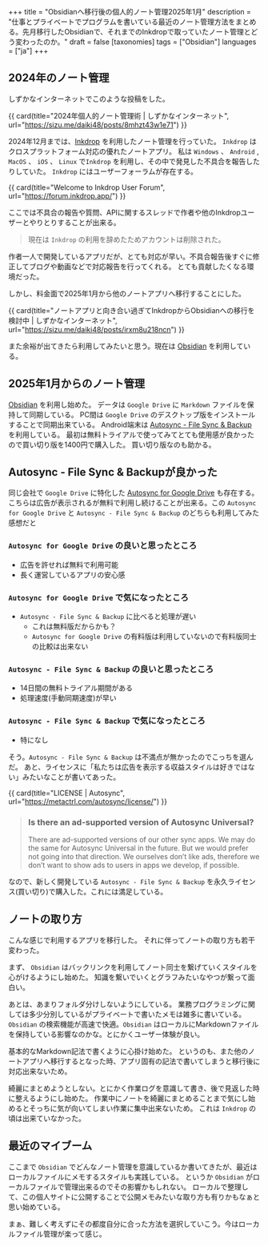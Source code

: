 +++
title = "Obsidianへ移行後の個人的ノート管理2025年1月"
description = "仕事とプライベートでプログラムを書いている最近のノート管理方法をまとめる。先月移行したObsidianで、それまでのInkdropで取っていたノート管理とどう変わったのか。"
draft = false
[taxonomies]
tags = ["Obsidian"]
languages = ["ja"]
+++

## 2024年のノート管理

しずかなインターネットでこのような投稿をした。

{{ card(title="2024年個人的ノート管理術 | しずかなインターネット", url="https://sizu.me/daiki48/posts/8mhzt43w1e71") }}

2024年12月までは、[Inkdrop](https://www.inkdrop.app) を利用したノート管理を行っていた。
`Inkdrop` はクロスプラットフォーム対応の優れたノートアプリ。
私は `Windows` 、 `Android` , `MacOS` 、 `iOS` 、 `Linux` で`Inkdrop` を利用し、その中で発見した不具合を報告したりしていた。
`Inkdrop` にはユーザーフォーラムが存在する。

{{ card(title="Welcome to Inkdrop User Forum", url="https://forum.inkdrop.app/") }}

ここでは不具合の報告や質問、APIに関するスレッドで作者や他のInkdropユーザーとやりとりすることが出来る。

> 現在は `Inkdrop` の利用を辞めたためアカウントは削除された。

作者一人で開発しているアプリだが、とても対応が早い。不具合報告後すぐに修正してブログや動画などで対応報告を行ってくれる。
とても貢献したくなる環境だった。

しかし、料金面で2025年1月から他のノートアプリへ移行することにした。

{{ card(title="ノートアプリと向き合い過ぎてInkdropからObsidianへの移行を検討中 | しずかなインターネット", url="https://sizu.me/daiki48/posts/irxm8u218ncn") }}

また余裕が出てきたら利用してみたいと思う。現在は [Obsidian](https://obsidian.md) を利用している。

## 2025年1月からのノート管理

[Obsidian](https://obsidian.md) を利用し始めた。
データは `Google Drive` に `Markdown` ファイルを保持して同期している。
PC間は `Google Drive` のデスクトップ版をインストールすることで同期出来ている。
Android端末は [Autosync - File Sync & Backup](https://play.google.com/store/apps/details?id=com.ttxapps.autosync) を利用している。
最初は無料トライアルで使ってみてとても使用感が良かったので買い切り版を1400円で購入した。
買い切り版なのも助かる。

## Autosync - File Sync & Backupが良かった

同じ会社で `Google Drive` に特化した [Autosync for Google Drive](https://play.google.com/store/apps/details?id=com.ttxapps.drivesync) も存在する。
こちらは広告が表示されるが無料で利用し続けることが出来る。この `Autosync for Google Drive` と `Autosync - File Sync & Backup` のどちらも利用してみた感想だと

### `Autosync for Google Drive` の良いと思ったところ

- 広告を許せれば無料で利用可能
- 長く運営しているアプリの安心感

### `Autosync for Google Drive` で気になったところ

- `Autosync - File Sync & Backup` に比べると処理が遅い
  - これは無料版だからかも？
  - `Autosync for Google Drive` の有料版は利用していないので有料版同士の比較は出来ない

### `Autosync - File Sync & Backup` の良いと思ったところ

- 14日間の無料トライアル期間がある
- 処理速度(手動同期速度)が早い

### `Autosync - File Sync & Backup` で気になったところ

- 特になし

そう。`Autosync - File Sync & Backup` は不満点が無かったのでこっちを選んだ。
あと、ライセンスに「私たちは広告を表示する収益スタイルは好きではない」みたいなことが書いてあった。

{{ card(title="LICENSE | Autosync", url="https://metactrl.com/autosync/license/") }}

> ### Is there an ad-supported version of Autosync Universal?
>
> There are ad-supported versions of our other sync apps. We may do the same for Autosync Universal in the future. But we would prefer not going into that direction. We ourselves don’t like ads, therefore we don’t want to show ads to users in apps we develop, if possible.

なので、新しく開発している `Autosync - File Sync & Backup` を永久ライセンス(買い切り)で購入した。これには満足している。

## ノートの取り方

こんな感じで利用するアプリを移行した。
それに伴ってノートの取り方も若干変わった。

まず、 `Obsidian` はバックリンクを利用してノート同士を繋げていくスタイルを心がけるようにし始めた。
知識を繋いでいくとグラフみたいなやつが繋って面白い。

あとは、あまりフォルダ分けしないようにしている。
業務プログラミングに関しては多少分別しているがプライベートで書いたメモは雑多に書いている。
`Obsidian` の検索機能が高速で快適。`Obsidian` はローカルにMarkdownファイルを保持している影響なのかな。とにかくユーザー体験が良い。

基本的なMarkdown記法で書くように心掛け始めた。
というのも、また他のノートアプリへ移行するとなった時、アプリ固有の記法で書いてしまうと移行後に対応出来ないため。

綺麗にまとめようとしない。とにかく作業ログを意識して書き、後で見返した時に整えるようにし始めた。
作業中にノートを綺麗にまとめることまで気にし始めるとそっちに気が向いてしまい作業に集中出来ないため。
これは `Inkdrop` の頃は出来ていなかった。

## 最近のマイブーム

ここまで `Obsidian` でどんなノート管理を意識しているか書いてきたが、最近はローカルファイルにメモするスタイルも実践している。
というか `Obsidian` がローカルファイルで管理出来るのでその影響かもしれない。
ローカルで整理して、この個人サイトに公開することで公開メモみたいな取り方も有りかもなぁと思い始めている。

まぁ、難しく考えずにその都度自分に合った方法を選択していこう。今はローカルファイル管理が楽って感じ。
